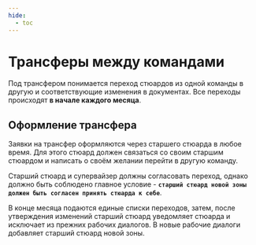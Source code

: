 ```yaml
---
hide:
  - toc
---
```


# Трансферы между командами

Под трансфером понимается переход стюардов из одной команды в другую и соответствующие изменения в документах. Все переходы происходят **в начале каждого месяца**. 

## Оформление трансфера

Заявки на трансфер оформляются через старшего стюарда в любое время. Для этого стюард должен связаться со своим старшим стюардом и написать о своём желании перейти в другую команду. 

Старший стюард и супервайзер должны согласовать переход, однако должно быть соблюдено главное условие - **`старший стюард новой зоны должен быть согласен принять стюарда к себе`**.

В конце месяца подаются единые списки переходов, затем, после утверждения изменений старший стюард уведомляет стюарда и исключает из прежних рабочих диалогов. В новые рабочие диалоги добавляет старший стюард новой зоны.
